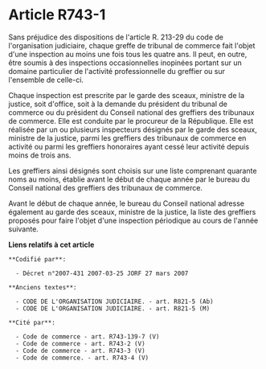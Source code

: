 # Article R743-1

Sans préjudice des dispositions de l'article R. 213-29 du code de l'organisation judiciaire, chaque greffe de tribunal de
commerce fait l'objet d'une inspection au moins une fois tous les quatre ans. Il peut, en outre, être soumis à des
inspections occasionnelles inopinées portant sur un domaine particulier de l'activité professionnelle du greffier ou sur
l'ensemble de celle-ci.

Chaque inspection est prescrite par le garde des sceaux, ministre de la justice, soit d'office, soit à la demande du
président du tribunal de commerce ou du président du Conseil national des greffiers des tribunaux de commerce. Elle est
conduite par le procureur de la République. Elle est réalisée par un ou plusieurs inspecteurs désignés par le garde des
sceaux, ministre de la justice, parmi les greffiers des tribunaux de commerce en activité ou parmi les greffiers honoraires
ayant cessé leur activité depuis moins de trois ans.

Les greffiers ainsi désignés sont choisis sur une liste comprenant quarante noms au moins, établie avant le début de chaque
année par le bureau du Conseil national des greffiers des tribunaux de commerce.

Avant le début de chaque année, le bureau du Conseil national adresse également au garde des sceaux, ministre de la justice,
la liste des greffiers proposés pour faire l'objet d'une inspection périodique au cours de l'année suivante.

**Liens relatifs à cet article**

	**Codifié par**:

	  - Décret n°2007-431 2007-03-25 JORF 27 mars 2007

	**Anciens textes**:

	  - CODE DE L'ORGANISATION JUDICIAIRE. - art. R821-5 (Ab)
	  - CODE DE L'ORGANISATION JUDICIAIRE. - art. R821-5 (M)

	**Cité par**:

	  - Code de commerce - art. R743-139-7 (V)
	  - Code de commerce - art. R743-2 (V)
	  - Code de commerce - art. R743-3 (V)
	  - Code de commerce. - art. R743-4 (V)
